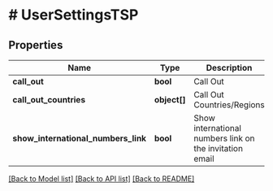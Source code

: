 # # UserSettingsTSP

## Properties

Name | Type | Description | Notes
------------ | ------------- | ------------- | -------------
**call_out** | **bool** | Call Out | [optional] 
**call_out_countries** | **object[]** | Call Out Countries/Regions | [optional] 
**show_international_numbers_link** | **bool** | Show international numbers link on the invitation email | [optional] 

[[Back to Model list]](../../README.md#documentation-for-models) [[Back to API list]](../../README.md#documentation-for-api-endpoints) [[Back to README]](../../README.md)


